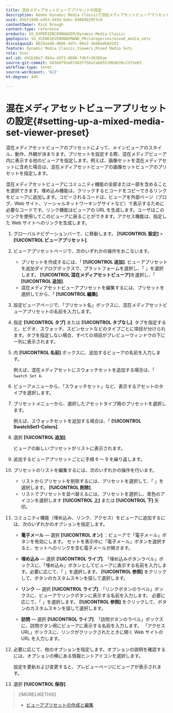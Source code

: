 ```yaml
---
title: 混在メディアセットビューアプリセットの設定
description: Adobe Dynamic Media Classicで混在メディアセットビューアプリセットを設定する方法について説明します。
uuid: d5bf1840-e453-445d-bebc-84889b29f3c8
contentOwner: Rick Brough
content-type: reference
products: SG_EXPERIENCEMANAGER/Dynamic-Media-Classic
geptopics: SG_SCENESEVENONDEMAND_PK/categories/mixed_media_sets
discoiquuid: 8029aad8-d696-4d7c-99e2-3b08edb68181
feature: Dynamic Media Classic,Viewers,Mixed Media Sets
role: User
exl-id: d41b30e7-994a-43f3-8698-7dbfc36305ae
source-git-commit: d43b0791e67d43ff56a7ab85570b9639c2375e05
workflow-type: tm+mt
source-wordcount: '613'
ht-degree: 44%

---
```


# 混在メディアセットビューアプリセットの設定{#setting-up-a-mixed-media-set-viewer-preset}

混在メディアセットビューアのプリセットによって、メインビューアのスタイル、動作、外観が決まります。プリセットを設定する際、混在メディアビューア内に表示する他のビューアを指定します。例えば、画像セットを混在メディアセットに含めた場合は、混在メディアセットビューアの画像セットビューアのプリセットを指定します。

混在メディアセットビューアにコミュニティ機能の全部または一部を含めることを選択できます。埋め込み機能は、クリックするとコードをコピーできるリンクをビューアに追加します。コピーされるコードは、ビューアを外部ページ（ブログ、Web サイト、ソーシャルネットワーキングサイトなど）で表示するために必要なコードです。リンク機能はビューアの URL を生成します。ユーザはこのリンクを使用してこのビューアに戻ることができます。アクセス機能は、指定した Web サイトへのリンクを生成します。

1. グローバルナビゲーションバーで、に移動します。 **[!UICONTROL 設定]** > **[!UICONTROL ビューアプリセット]**.
1. ビューアプリセットページで、次のいずれかの操作をおこないます。

   * プリセットを作成するには、「 **[!UICONTROL 追加]**. ビューアプリセットを追加ダイアログボックスで、プラットフォームを選択し、「 」を選択します。 **[!UICONTROL 混在メディアセットビューア]**&#x200B;を選択し、「 **[!UICONTROL 追加]**.
   * 混在メディアセットビューアプリセットを編集するには、プリセットを選択してから、「 **[!UICONTROL 編集]**.

1. 設定ビューアページで、「プリセット名」ボックスに、混在メディアセットビューアプリセットの名前を入力します。
1. 指定 **[!UICONTROL タブ]** または **[!UICONTROL タブなし]**. タブを指定すると、ビデオ、スウォッチ、スピンセットなどのタイプごとに項目が分けられます。タブを指定しない場合、すべての項目がプレビューウィンドウの下に一列に表示されます。
1. 内 **[!UICONTROL 名前]** ボックスに、追加するビューアの名前を入力します。

   例えば、混在メディアセットにスウォッチセットを追加する場合は、「 `Swatch Set A`.

1. ビューアメニューから、「スウォッチセット」など、表示するアセットのタイプを選択します。
1. プリセットメニューから、選択したアセットタイプ用のプリセットを選択します。

   例えば、スウォッチセットを追加する場合は、「 **[!UICONTROL SwatchSet1-Colors]**.

1. 選択 **[!UICONTROL 追加]**.

   ビューアの新しいプリセットがリストに表示されます。

1. 追加するビューアプリセットごとに手順 6 ～ 9 を繰り返します。
1. プリセットのリストを編集するには、次のいずれかの操作を行います。

   * リストからプリセットを削除するには、プリセットを選択して、「 」を選択します。 **[!UICONTROL 削除]**.
   * リストでプリセットを並べ替えるには、プリセットを選択し、青色のアイコンを選択します **[!UICONTROL 上]** または **[!UICONTROL 下]** 矢印。

1. コミュニティ機能（埋め込み、リンク、アクセス）をビューアに追加するには、次のいずれかのオプションを指定します。

   * **電子メール**  — 選択 **[!UICONTROL オン]** ：ビューアで「電子メール」ボタンを有効にします。 セットを表示中に「電子メール」ボタンを選択すると、セットへのリンクを含む電子メールが開きます。

   * **埋め込み**  — 選択 **[!UICONTROL ライブ]**. 「埋め込みボタンラベル」ボックスに、「埋め込み」ボタンとしてビューアに表示する名前を入力します。必要に応じて、「 」を選択します。 **[!UICONTROL 参照]** をクリックして、ボタンのカスタムスキンを探して選択します。

   * **リンク**  — 選択 **[!UICONTROL ライブ]**. 「リンクボタンのラベル」ボックスに、ビューアでリンクボタンに表示する名前を入力します。 必要に応じて、「 」を選択します。 **[!UICONTROL 参照]** をクリックして、ボタンのカスタムスキンを探して選択します。

   * **訪問**  — 選択 **[!UICONTROL ライブ]**. 「訪問ボタンのラベル」ボックスに、訪問ボタン用にビューアに表示する名前を入力します。 「アクセス URL」ボックスに、リンクがクリックされたときに開く Web サイトの URL を入力します。

1. 必要に応じて、他のオプションを指定します。オプションの説明を確認するには、オプションの横にある情報ヒントアイコンを選択します。

   設定を更新および変更すると、プレビューページにビューアが表示されます。

1. 選択 **[!UICONTROL 保存]**.

>[!MORELIKETHIS]
>
>* [ビューアプリセットの作成と編集](application-setup.md#adding_and_editing_viewer_presets)

